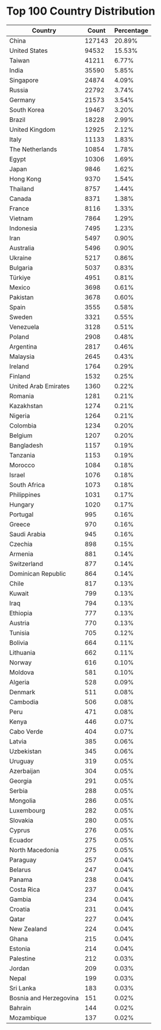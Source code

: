 # Top 100 Country Distribution
| Country | Count | Percentage |
|----|----|----|
| China | 127143 | 20.89% |
| United States | 94532 | 15.53% |
| Taiwan | 41211 | 6.77% |
| India | 35590 | 5.85% |
| Singapore | 24874 | 4.09% |
| Russia | 22792 | 3.74% |
| Germany | 21573 | 3.54% |
| South Korea | 19467 | 3.20% |
| Brazil | 18228 | 2.99% |
| United Kingdom | 12925 | 2.12% |
| Italy | 11133 | 1.83% |
| The Netherlands | 10854 | 1.78% |
| Egypt | 10306 | 1.69% |
| Japan | 9846 | 1.62% |
| Hong Kong | 9370 | 1.54% |
| Thailand | 8757 | 1.44% |
| Canada | 8371 | 1.38% |
| France | 8116 | 1.33% |
| Vietnam | 7864 | 1.29% |
| Indonesia | 7495 | 1.23% |
| Iran | 5497 | 0.90% |
| Australia | 5496 | 0.90% |
| Ukraine | 5217 | 0.86% |
| Bulgaria | 5037 | 0.83% |
| Türkiye | 4951 | 0.81% |
| Mexico | 3698 | 0.61% |
| Pakistan | 3678 | 0.60% |
| Spain | 3555 | 0.58% |
| Sweden | 3321 | 0.55% |
| Venezuela | 3128 | 0.51% |
| Poland | 2908 | 0.48% |
| Argentina | 2817 | 0.46% |
| Malaysia | 2645 | 0.43% |
| Ireland | 1764 | 0.29% |
| Finland | 1532 | 0.25% |
| United Arab Emirates | 1360 | 0.22% |
| Romania | 1281 | 0.21% |
| Kazakhstan | 1274 | 0.21% |
| Nigeria | 1264 | 0.21% |
| Colombia | 1234 | 0.20% |
| Belgium | 1207 | 0.20% |
| Bangladesh | 1157 | 0.19% |
| Tanzania | 1153 | 0.19% |
| Morocco | 1084 | 0.18% |
| Israel | 1076 | 0.18% |
| South Africa | 1073 | 0.18% |
| Philippines | 1031 | 0.17% |
| Hungary | 1020 | 0.17% |
| Portugal | 995 | 0.16% |
| Greece | 970 | 0.16% |
| Saudi Arabia | 945 | 0.16% |
| Czechia | 898 | 0.15% |
| Armenia | 881 | 0.14% |
| Switzerland | 877 | 0.14% |
| Dominican Republic | 864 | 0.14% |
| Chile | 817 | 0.13% |
| Kuwait | 799 | 0.13% |
| Iraq | 794 | 0.13% |
| Ethiopia | 777 | 0.13% |
| Austria | 770 | 0.13% |
| Tunisia | 705 | 0.12% |
| Bolivia | 664 | 0.11% |
| Lithuania | 662 | 0.11% |
| Norway | 616 | 0.10% |
| Moldova | 581 | 0.10% |
| Algeria | 528 | 0.09% |
| Denmark | 511 | 0.08% |
| Cambodia | 506 | 0.08% |
| Peru | 471 | 0.08% |
| Kenya | 446 | 0.07% |
| Cabo Verde | 404 | 0.07% |
| Latvia | 385 | 0.06% |
| Uzbekistan | 345 | 0.06% |
| Uruguay | 319 | 0.05% |
| Azerbaijan | 304 | 0.05% |
| Georgia | 291 | 0.05% |
| Serbia | 288 | 0.05% |
| Mongolia | 286 | 0.05% |
| Luxembourg | 282 | 0.05% |
| Slovakia | 280 | 0.05% |
| Cyprus | 276 | 0.05% |
| Ecuador | 275 | 0.05% |
| North Macedonia | 275 | 0.05% |
| Paraguay | 257 | 0.04% |
| Belarus | 247 | 0.04% |
| Panama | 238 | 0.04% |
| Costa Rica | 237 | 0.04% |
| Gambia | 234 | 0.04% |
| Croatia | 231 | 0.04% |
| Qatar | 227 | 0.04% |
| New Zealand | 224 | 0.04% |
| Ghana | 215 | 0.04% |
| Estonia | 214 | 0.04% |
| Palestine | 212 | 0.03% |
| Jordan | 209 | 0.03% |
| Nepal | 199 | 0.03% |
| Sri Lanka | 183 | 0.03% |
| Bosnia and Herzegovina | 151 | 0.02% |
| Bahrain | 144 | 0.02% |
| Mozambique | 137 | 0.02% |
